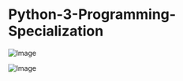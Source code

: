 # Python-3-Programming-Specialization
![Image](https://github.com/user-attachments/assets/68503488-b421-4a11-b94d-2a54b3acf302)

![Image](https://github.com/user-attachments/assets/7ca15105-b224-4b95-9692-f7842a432fec)
